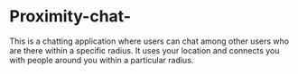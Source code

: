 # Proximity-chat-
This is a chatting application where users can chat among other users who are there within a specific radius. It uses your location and connects you with people around you within a particular radius. 
